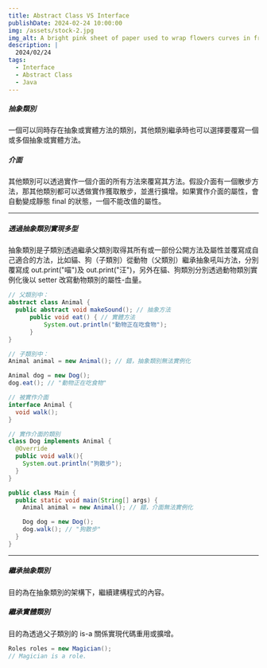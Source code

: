 ```yaml
---
title: Abstract Class VS Interface
publishDate: 2024-02-24 10:00:00
img: /assets/stock-2.jpg
img_alt: A bright pink sheet of paper used to wrap flowers curves in front of rich blue background
description: |
  2024/02/24
tags:
  - Interface
  - Abstract Class
  - Java
---
```


##### 抽象類別

一個可以同時存在抽象或實體方法的類別，其他類別繼承時也可以選擇要覆寫一個或多個抽象或實體方法。

##### 介面

其他類別可以透過實作一個介面的所有方法來覆寫其方法。假設介面有一個散步方法，那其他類別都可以透做實作獲取散步，並進行擴增。如果實作介面的屬性，會自動變成靜態 final 的狀態，一個不能改值的屬性。

---

##### 透過抽象類別實現多型

抽象類別是子類別透過繼承父類別取得其所有或一部份公開方法及屬性並覆寫成自己適合的方法，比如貓、狗（子類別）從動物（父類別）繼承抽象吼叫方法，分別覆寫成 out.print("喵")及 out.print("汪")，另外在貓、狗類別分別透過動物類別實例化後以 setter 改寫動物類別的屬性-血量。

```java
// 父類別中：
abstract class Animal {
  public abstract void makeSound(); // 抽象方法
      public void eat() { // 實體方法
          System.out.println("動物正在吃食物");
      }
}
```

```java
// 子類別中：
Animal animal = new Animal(); // 錯，抽象類別無法實例化

Animal dog = new Dog();
dog.eat(); // "動物正在吃食物"
```

```java
// 被實作介面
interface Animal {
  void walk();
}
```

```java
// 實作介面的類別
class Dog implements Animal {
  @Override
  public void walk(){
    System.out.println("狗散步");
  }
}
```

```java
public class Main {
  public static void main(String[] args) {
    Animal animal = new Animal(); // 錯，介面無法實例化

    Dog dog = new Dog();
    dog.walk(); // "狗散步"
  }
}
```

---

##### 繼承抽象類別

目的為在抽象類別的架構下，繼續建構程式的內容。

##### 繼承實體類別

目的為透過父子類別的 is-a 關係實現代碼重用或擴增。

```java
Roles roles = new Magician();
// Magician is a role.
```
